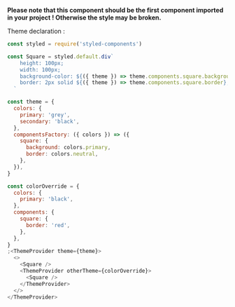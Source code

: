 **Please note that this component should be the first component imported in your project ! Otherwise the style may be broken.**

Theme declaration :

```js
const styled = require('styled-components')

const Square = styled.default.div`
    height: 100px;
    width: 100px;
    background-color: ${({ theme }) => theme.components.square.background};
    border: 2px solid ${({ theme }) => theme.components.square.border};
  `

const theme = {
  colors: {
    primary: 'grey',
    secondary: 'black',
  },
  componentsFactory: ({ colors }) => ({
    square: {
      background: colors.primary,
      border: colors.neutral,
    },
  }),
}

const colorOverride = {
  colors: {
    primary: 'black',
  },
  components: {
    square: {
      border: 'red',
    },
  },
}
;<ThemeProvider theme={theme}>
  <>
    <Square />
    <ThemeProvider otherTheme={colorOverride}>
      <Square />
    </ThemeProvider>
  </>
</ThemeProvider>
```
